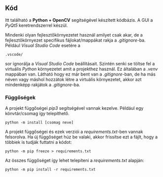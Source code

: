 ## Kód

Itt található a **Python + OpenCV** segítségével készített kódbázis. A GUI a *PyQt5* keretrendszerrel készül.

Mindenki olyan fejlesztőkörnyezetet használ amilyet csak akar, de a fejlesztőkörnyezet specifikus 
fájlokat/mappákat rakja a *.gitignore*-ba. Például *Visual Studio Code* esetére a 

```
.vscode/
```

sor ignorálja a *Visual Studio Code* beállításait. Szintén senki se töltse fel a virtuális *Python* környezetet 
amit a projekthez használ. Ez általában a *.venv* mappában van. Látható hogy ez már bent van a *.gitignore*-ban, 
de ha más néven vagy máshol hozzátok létre a virtuális környezetet, akkor azt mindenképp rakjátok a *.gitignore*-ba.

### Függőségek

A projekt függőségei *pip3* segítségével vannak kezelve. Például egy könvtár/csomag így telepíthető.

```
python -m install [csomag neve]
```

A projekt függőségei és ezek verziói a *requirements.txt*-ben vannak felsorolva. 
Ha új függőséget húz be valaki, akkor frissítse ezt a fájlt, hogy a többiek is tudják futtatni a kódot:

```
python -m pip freeze > requirements.txt
```

Az összes függőséget így lehet telepíteni a *requirements.txt* alapján:

```
python -m pip install -r requirements.txt
```